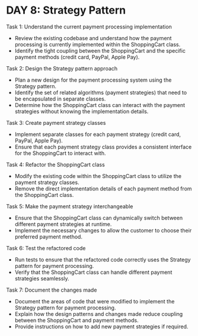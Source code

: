 # DAY 8: Strategy Pattern

Task 1: Understand the current payment processing implementation

- Review the existing codebase and understand how the payment processing is currently implemented within the ShoppingCart class.
- Identify the tight coupling between the ShoppingCart and the specific payment methods (credit card, PayPal, Apple Pay).

Task 2: Design the Strategy pattern approach

- Plan a new design for the payment processing system using the Strategy pattern.
- Identify the set of related algorithms (payment strategies) that need to be encapsulated in separate classes.
- Determine how the ShoppingCart class can interact with the payment strategies without knowing the implementation details.

Task 3: Create payment strategy classes

- Implement separate classes for each payment strategy (credit card, PayPal, Apple Pay).
- Ensure that each payment strategy class provides a consistent interface for the ShoppingCart to interact with.

Task 4: Refactor the ShoppingCart class

- Modify the existing code within the ShoppingCart class to utilize the payment strategy classes.
- Remove the direct implementation details of each payment method from the ShoppingCart class.

Task 5: Make the payment strategy interchangeable

- Ensure that the ShoppingCart class can dynamically switch between different payment strategies at runtime.
- Implement the necessary changes to allow the customer to choose their preferred payment method.

Task 6: Test the refactored code

- Run tests to ensure that the refactored code correctly uses the Strategy pattern for payment processing.
- Verify that the ShoppingCart class can handle different payment strategies seamlessly.

Task 7: Document the changes made

- Document the areas of code that were modified to implement the Strategy pattern for payment processing.
- Explain how the design patterns and changes made reduce coupling between the ShoppingCart and payment methods.
- Provide instructions on how to add new payment strategies if required.
